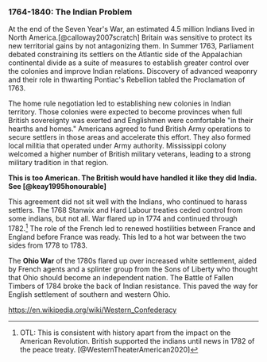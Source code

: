 ### 1764-1840: The Indian Problem

At the end of the Seven Year's War, an estimated 4.5 million Indians lived in North America.[@calloway2007scratch] Britain was sensitive to protect its new territorial gains by not antagonizing them. In Summer 1763, Parliament debated constraining its settlers on the Atlantic side of the Appalachian continental divide as a suite of measures to establish greater control over the colonies and improve Indian relations. Discovery of advanced weaponry and their role in thwarting Pontiac's Rebellion tabled the Proclamation of 1763.

The home rule negotiation led to establishing new colonies in Indian territory. Those colonies were expected to become provinces when full British sovereignty was exerted and Englishmen were comfortable "in their hearths and homes." Americans agreed to fund British Army operations to secure settlers in those areas and accelerate this effort. They also formed local militia that operated under Army authority. Mississippi colony welcomed a higher number of British military veterans, leading to a strong military tradition in that region.

**This is too American. The British would have handled it like they did India. See [@keay1995honourable]**

This agreement did not sit well with the Indians, who continued to harass settlers. The 1768 Stanwix and Hard Labour treaties ceded control from some indians, but not all. War flared up in 1774 and continued through 1782.[^indian-war-1770s] The role of the French led to renewed hostilities between France and England before France was ready. This led to a hot war between the two sides from 1778 to 1783.

[^indian-war-1770s]: OTL: This is consistent with history apart from the impact on the American Revolution. British supported the indians until news in 1782 of the peace treaty. [@WesternTheaterAmerican2020]

The **Ohio War** of the 1780s flared up over increased white settlement, aided by French agents and a splinter group from the Sons of Liberty who thought that Ohio should become an independent nation. The Battle of Fallen Timbers of 1784 broke the back of Indian resistance. This paved the way for English settlement of southern and western Ohio.

https://en.wikipedia.org/wiki/Western_Confederacy
